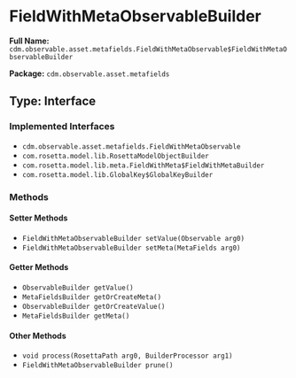 # FieldWithMetaObservableBuilder

**Full Name:** `cdm.observable.asset.metafields.FieldWithMetaObservable$FieldWithMetaObservableBuilder`

**Package:** `cdm.observable.asset.metafields`

## Type: Interface

### Implemented Interfaces

- `cdm.observable.asset.metafields.FieldWithMetaObservable`
- `com.rosetta.model.lib.RosettaModelObjectBuilder`
- `com.rosetta.model.lib.meta.FieldWithMeta$FieldWithMetaBuilder`
- `com.rosetta.model.lib.GlobalKey$GlobalKeyBuilder`

### Methods

#### Setter Methods

- `FieldWithMetaObservableBuilder setValue(Observable arg0)`
- `FieldWithMetaObservableBuilder setMeta(MetaFields arg0)`

#### Getter Methods

- `ObservableBuilder getValue()`
- `MetaFieldsBuilder getOrCreateMeta()`
- `ObservableBuilder getOrCreateValue()`
- `MetaFieldsBuilder getMeta()`

#### Other Methods

- `void process(RosettaPath arg0, BuilderProcessor arg1)`
- `FieldWithMetaObservableBuilder prune()`

